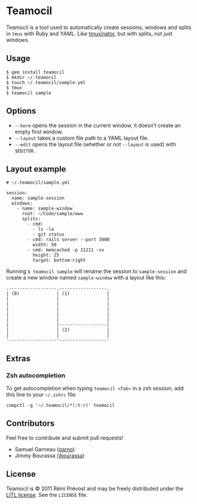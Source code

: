 # Teamocil

Teamocil is a tool used to automatically create sessions, windows and splits in `tmux` with Ruby and YAML. Like [tmuxinator](https://github.com/aziz/tmuxinator), but with splits, not just windows.

## Usage

    $ gem install teamocil
    $ mkdir ~/.teamocil
    $ touch ~/.teamocil/sample.yml
    $ tmux
    $ teamocil sample

## Options

* `--here` opens the session in the current window, it doesn’t create an empty first window.
* `--layout` takes a custom file path to a YAML layout file.
* `--edit` opens the layout file (whether or not `--layout` is used) with `$EDITOR`.

## Layout example

    # ~/.teamocil/sample.yml

    session:
      name: sample-session
      windows:
        - name: sample-window
          root: ~/Code/sample/www
          splits:
            - cmd:
              - ls -la
              - git status
            - cmd: rails server --port 3000
              width: 50
            - cmd: memcached -p 11211 -vv
              height: 25
              target: bottom-right

Running `$ teamocil sample` will rename the session to `sample-session` and create a new window named `sample-window` with a layout like this:

    .------------------.------------------.
    | (0)              | (1)              |
    |                  |                  |
    |                  |                  |
    |                  |                  |
    |                  |                  |
    |                  |                  |
    |                  |------------------|
    |                  | (2)              |
    |                  |                  |
    '------------------'------------------'

## Extras

### Zsh autocompletion

To get autocompletion when typing `teamocil <Tab>` in a zsh session, add this line to your `~/.zshrc` file:

    compctl -g '~/.teamocil/*(:t:r)' teamocil

## Contributors

Feel free to contribute and submit pull requests!

* Samuel Garneau ([garno](https://github.com/garno))
* Jimmy Bourassa ([jbourassa](https://github.com/jbourassa))

## License

Teamocil is © 2011 Rémi Prévost and may be freely distributed under the [LITL license](http://litl.info/). See the `LICENSE` file.
